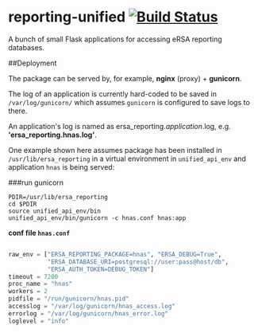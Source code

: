# reporting-unified [![Build Status](https://travis-ci.org/eResearchSA/reporting-unified.svg)](https://travis-ci.org/eResearchSA/reporting-unified)
A bunch of small Flask applications for accessing eRSA reporting databases.

##Deployment

The package can be served by, for example, __nginx__ (proxy) + __gunicorn__.

The log of an application is currently hard-coded to be saved in `/var/log/gunicorn/` which assumes `gunicorn` is configured to save logs to there.

An application's log is named as ersa_reporting._application_.log, e.g. __'ersa_reporting.hnas.log'__.

One example shown here assumes package has been installed in `/usr/lib/ersa_reporting` in a virtual environment in `unified_api_env`
and application `hnas` is being served:

###run gunicorn

```shell
PDIR=/usr/lib/ersa_reporting
cd $PDIR
source unified_api_env/bin
unified_api_env/bin/gunicorn -c hnas.conf hnas:app
```

__conf file `hnas.conf`__

```python

raw_env = ["ERSA_REPORTING_PACKAGE=hnas", "ERSA_DEBUG=True",
           "ERSA_DATABASE_URI=postgresql://user:pass@host/db",
           "ERSA_AUTH_TOKEN=DEBUG_TOKEN"]
timeout = 7200
proc_name = "hnas"
workers = 2
pidfile = "/run/gunicorn/hnas.pid"
accesslog = "/var/log/gunicorn/hnas_access.log"
errorlog = "/var/log/gunicorn/hnas_error.log"
loglevel = "info"
```
